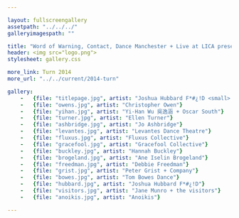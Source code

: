 ```yaml
---

layout: fullscreengallery
assetpath: "../../../"
galleryimagespath: ""

title: "Word of Warning, Contact, Dance Manchester + Live at LICA present Turn 2014"
header: <img src="logo.png">
stylesheet: gallery.css

more_link: Turn 2014
more_url: "../../current/2014-turn"

gallery:
    -   {file: "titlepage.jpg", artist: "Joshua Hubbard F*#¿!D <small> Images: Tamsin Drury + Afreena Islam</small>"}
    -   {file: "owens.jpg", artist: "Christopher Owen"}
    -   {file: "yihan.jpg", artist: "Yi-Han Wu 吳逸涵 + Oscar South"}
    -   {file: "turner.jpg", artist: "Ellen Turner"}
    -   {file: "ashbridge.jpg", artist: "Jo Ashbridge"}
    -   {file: "levantes.jpg", artist: "Levantes Dance Theatre"}
    -   {file: "fluxus.jpg", artist: "Fluxus Collective"}
    -   {file: "gracefool.jpg", artist: "Gracefool Collective"}
    -   {file: "buckley.jpg", artist: "Hannah Buckley"}
    -   {file: "brogeland.jpg", artist: "Ane Iselin Brogeland"}
    -   {file: "freedman.jpg", artist: "Debbie Freedman"}
    -   {file: "grist.jpg", artist: "Peter Grist + Company"}
    -   {file: "bowes.jpg", artist: "Tom Bowes Dance"}
    -   {file: "hubbard.jpg", artist: "Joshua Hubbard F*#¿!D"}
    -   {file: "visitors.jpg", artist: "Jane Munro + the visitors"}
    -   {file: "anoikis.jpg", artist: "Anoikis"}

---
```

